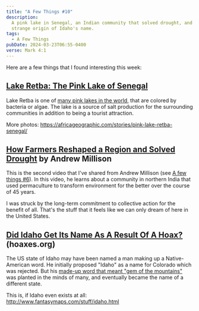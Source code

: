 ```yaml
---
title: "A Few Things #10"
description:
  A pink lake in Senegal, an Indian community that solved drought, and the
  strange origin of Idaho's name.
tags:
  - A Few Things
pubDate: 2024-03-23T06:55-0400
verse: Mark 4:1
---
```


Here are a few things that I found interesting this week:

## [Lake Retba: The Pink Lake of Senegal](https://www.lakeretba.com/)

Lake Retba is one of
[many pink lakes in the world](https://en.wikipedia.org/wiki/Pink_lake), that
are colored by bacteria or algae. The lake is a source of salt production for
the surrounding communities in addition to being a tourist attraction.

More photos: https://africageographic.com/stories/pink-lake-retba-senegal/

## [How Farmers Reshaped a Region and Solved Drought](https://www.youtube.com/watch?v=79VUAFq2rbg) by Andrew Millison

This is the second video that I've shared from Andrew Millison (see
[A few things #6](/articles/a-few-things-6)). In this video, he learns about a community
in northern India that used permaculture to transform environment for the better
over the course of 45 years.

I was struck by the long-term commitment to collective action for the benefit of
all. That's the stuff that it feels like we can only dream of here in the United
States.

## [Did Idaho Get Its Name As A Result Of A Hoax?](https://hoaxes.org/weblog/comments/did_idaho_get_its_name_as_a_result_of_a_hoax) (hoaxes.org)

The US state of Idaho may have been named a man making up a Native-American
word. He initially proposed "Idaho" as a name for Colorado which was rejected.
But his
[made-up word that meant "gem of the mountains"](https://en.wikipedia.org/wiki/Idaho#Etymology)
was planted in the minds of many, and eventually became the name of a different
state.

This is, if Idaho even exists at all:
http://www.fantasymaps.com/stuff/idaho.html
